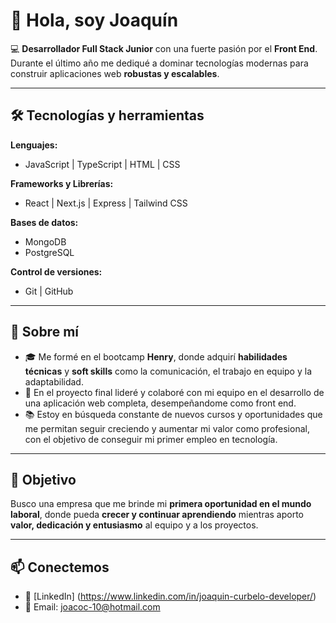 # 👋 Hola, soy Joaquín  

💻 **Desarrollador Full Stack Junior** con una fuerte pasión por el **Front End**.  
Durante el último año me dediqué a dominar tecnologías modernas para construir aplicaciones web **robustas y escalables**.  

---

## 🛠️ Tecnologías y herramientas  

**Lenguajes:**  
- JavaScript | TypeScript | HTML | CSS 

**Frameworks y Librerías:**  
- React | Next.js | Express | Tailwind CSS  

**Bases de datos:**  
- MongoDB
- PostgreSQL

**Control de versiones:**  
- Git | GitHub  

---

## 🌱 Sobre mí  

- 🎓 Me formé en el bootcamp **Henry**, donde adquirí **habilidades técnicas** y **soft skills** como la comunicación, el trabajo en equipo y la adaptabilidad.  
- 🚀 En el proyecto final lideré y colaboré con mi equipo en el desarrollo de una aplicación web completa, desempeñandome como front end.  
- 📚 Estoy en búsqueda constante de nuevos cursos y oportunidades que me permitan seguir creciendo y aumentar mi valor como profesional, con el objetivo de conseguir mi primer empleo en tecnología. 

---

## 🎯 Objetivo  

Busco una empresa que me brinde mi **primera oportunidad en el mundo laboral**, donde pueda **crecer y continuar aprendiendo** mientras aporto **valor, dedicación y entusiasmo** al equipo y a los proyectos. 

---

## 📫 Conectemos  

- 💼 [LinkedIn] (https://www.linkedin.com/in/joaquin-curbelo-developer/)
- 📧 Email: joacoc-10@hotmail.com 
